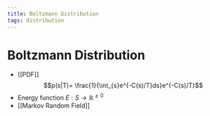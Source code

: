 ```yaml
---
title: Boltzmann Distribution
tags: distribution
---
```


# Boltzmann Distribution
- [[PDF]] $$p(s|T)= \frac{1}{\int_{s}e^{-C(s)/T}ds}e^{-C(s)/T}$$
- Energy function $E: S \rightarrow \mathbb{R}^{\geq 0}$
- [[Markov Random Field]]




























































































